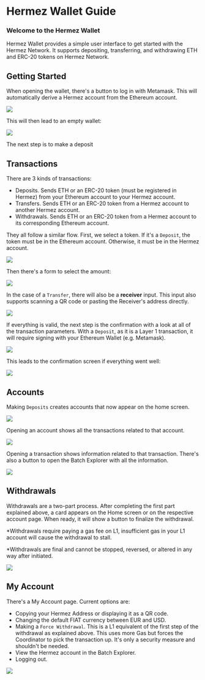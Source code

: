 # Hermez Wallet Guide

### Welcome to the Hermez Wallet

Hermez Wallet provides a simple user interface to get started with the Hermez Network. It supports depositing, transferring, and withdrawing ETH and ERC-20 tokens on Hermez Network. 

## Getting Started 

When opening the wallet, there's a button to log in with Metamask. This will automatically derive a Hermez account from the Ethereum account.

![](wallet/hw-login.png)

This will then lead to an empty wallet:

![](wallet/hw-empty.png)

The next step is to make a deposit

## Transactions

There are 3 kinds of transactions:

- Deposits. Sends ETH or an ERC-20 token (must be registered in Hermez) from your Ethereum account to your Hermez account.
- Transfers. Sends ETH or an ERC-20 token from a Hermez account to another Hermez account.
- Withdrawals. Sends ETH or an ERC-20 token from a Hermez account to its corresponding Ethereum account.

They all follow a similar flow. First, we select a token. If it's a `Deposit`, the token must be in the Ethereum account. Otherwise, it must be in the Hermez account.

![](wallet/hw-deposit-accounts.png)

Then there's a form to select the amount:

![](wallet/hw-deposit-form.png)

In the case of a `Transfer`, there will also be a **receiver** input. This input also supports scanning a QR code or pasting the Receiver's address directly.

![](wallet/hw-tx-form.png)

If everything is valid, the next step is the confirmation with a look at all of the transaction parameters. With a `Deposit`, as it is a Layer 1 transaction, it will require signing with your Ethereum Wallet (e.g. Metamask).

![](wallet/hw-deposit-overview.png)

This leads to the confirmation screen if everything went well:

![](wallet/hw-deposit-confirm)

## Accounts

Making `Deposits` creates accounts that now appear on the home screen.

![](wallet/hw-home.png)

Opening an account shows all the transactions related to that account.

![](wallet/hw-account.png)

Opening a transaction shows information related to that transaction. There's also a button to open the Batch Explorer with all the information.

![](wallet/hw-tx.png)

## Withdrawals

Withdrawals are a two-part process. After completing the first part explained above, a card appears on the Home screen or on the respective account page. When ready, it will show a button to finalize the withdrawal.


*Withdrawals require paying a gas fee on L1, insufficient gas in your L1 account will cause the withdrawal to stall. 

*Withdrawals are final and cannot be stopped, reversed, or altered in any way after initiated.  

![](wallet/hw-withdraw.png)

## My Account

There's a My Account page. Current options are:

- Copying your Hermez Address or displaying it as a QR code.
- Changing the default FIAT currency between EUR and USD.
- Making a `Force Withdrawal`. This is a L1 equivalent of the first step of the withdrawal as explained above. This uses more Gas but forces the Coordinator to pick the transaction up. It's only a security measure and shouldn't be needed.
- View the Hermez account in the Batch Explorer.
- Logging out.

![](wallet/hw-settings.png)
